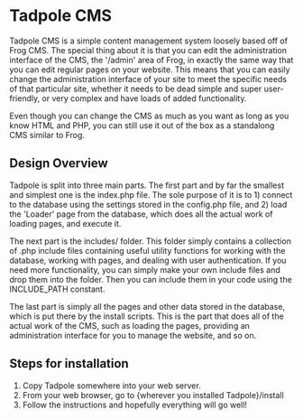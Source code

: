 Tadpole CMS
===========
Tadpole CMS is a simple content management system loosely based off of Frog CMS. The special thing about it is that you can edit the administration interface of the CMS, the '/admin' area of Frog, in exactly the same way that you can edit regular pages on your website. This means that you can easily change the administration interface of your site to meet the specific needs of that particular site, whether it needs to be dead simple and super user-friendly, or very complex and have loads of added functionality.

Even though you can change the CMS as much as you want as long as you know HTML and PHP, you can still use it out of the box as a standalong CMS similar to Frog.

Design Overview
---------------
Tadpole is split into three main parts. The first part and by far the smallest and simplest one is the index.php file. The sole purpose of it is to 1) connect to the database using the settings stored in the config.php file, and 2) load the 'Loader' page from the database, which does all the actual work of loading pages, and execute it.

The next part is the includes/ folder. This folder simply contains a collection of .php include files containing useful utility functions for working with the database, working with pages, and dealing with user authentication. If you need more functionality, you can simply make your own include files and drop them into the folder. Then you can include them in your code using the INCLUDE_PATH constant.

The last part is simply all the pages and other data stored in the database, which is put there by the install scripts. This is the part that does all of the actual work of the CMS, such as loading the pages, providing an administration interface for you to manage the website, and so on.

Steps for installation
----------------------
1. Copy Tadpole somewhere into your web server.
2. From your web browser, go to {wherever you installed Tadpole}/install
3. Follow the instructions and hopefully everything will go well!

